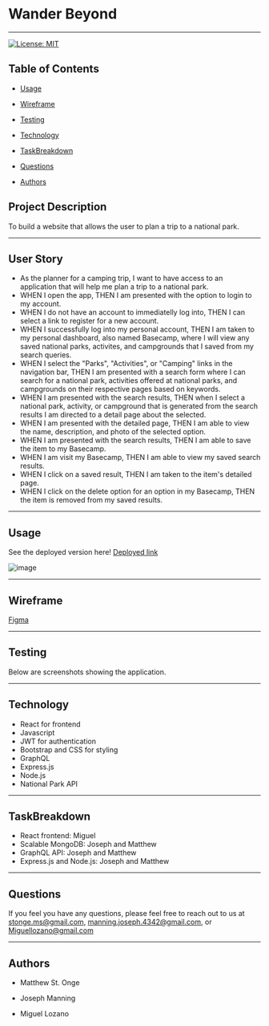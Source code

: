 
# **Wander Beyond**
---

[![License: MIT](https://img.shields.io/badge/License-MIT-yellow.svg)](https://opensource.org/licenses/MIT)


## **Table of Contents**

* [Usage](#usage)

* [Wireframe](#wireframe)

* [Testing](#testing)

* [Technology](#technology)

* [TaskBreakdown](#taskbreakdown)

* [Questions](#questions)

* [Authors](#authors)


## **Project Description**

To build a website that allows the user to plan a trip to a national park.

---

## **User Story**

- As the planner for a camping trip, I want to have access to an application that will help me plan a trip to a national park.
- WHEN I open the app, THEN I am presented with the option to login to my account.
- WHEN I do not have an account to immediatelly log into, THEN I can select a link to register for a new account. 
- WHEN I successfully log into my personal account, THEN I am taken to my personal dashboard, also named Basecamp, where I will view any saved national parks, activites, and campgrounds that I saved from my search queries.
- WHEN I select the "Parks", "Activities", or "Camping" links in the navigation bar, THEN I am presented with a search form where I can search for a national park, activities offered at national parks, and campgrounds on their respective pages based on keywords.
- WHEN I am presented with the search results, THEN when I select a national park, activity, or campground that is generated from the search results I am directed to a detail page about the selected.
- WHEN I am presented with the detailed page, THEN I am able to view the name, description, and photo of the selected option.
- WHEN I am presented with the search results, THEN I am able to save the item to my Basecamp.
- WHEN I am visit my Basecamp, THEN I am able to view my saved search results.
- WHEN I click on a saved result, THEN I am taken to the item's detailed page.
- WHEN I click on the delete option for an option in my Basecamp, THEN the item is removed from my saved results.



---

## Usage

See the deployed version here! [Deployed link](####)

![image](./client/public/img/favicon.ico)

---

## **Wireframe**

[Figma][1]

[1]:  https://www.figma.com/file/ctNGVwtaGKrwc4JGDYAyn3/Wander-Beyond?node-id=0%3A1 "Wander Beyond Wireframe"

---

## **Testing**

Below are screenshots showing the application.



---

## **Technology**

- React for frontend
- Javascript
- JWT for authentication
- Bootstrap and CSS for styling
- GraphQL
- Express.js 
- Node.js
- National Park API

---

## **TaskBreakdown**

- React frontend: Miguel
- Scalable MongoDB: Joseph and Matthew
- GraphQL API: Joseph and Matthew
- Express.js and Node.js: Joseph and Matthew

---

## **Questions**

If you feel you have any questions, please feel free to reach out to us at stonge.ms@gmail.com, manning.joseph.4342@gmail.com,
or Miguellozano@gmail.com

---

## **Authors**

* Matthew St. Onge

* Joseph Manning

* Miguel Lozano


